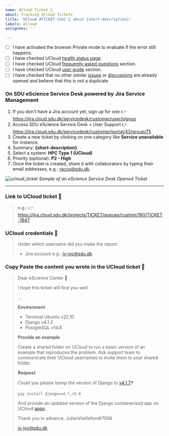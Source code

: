 ```yaml
---
name: UCloud Ticket 🎫
about: Tracking UCloud Tickets
title: 'UCloud #TICKET-{nb} 🎫 about {short-description}'
labels: UCloud
assignees: ''

---
```


<!--

  Hi there 👋 Thank you for tracking down tickets opened on UCloud jira.

  Before you submit this; let's make sure of a few things.
  Please make sure the following boxes are ticked if they are correct.
  If not, please try and fulfill these first.

-->

- [ ] I have activated the browser Private mode to evaluate if the error still happens.
- [ ] I have checked UCloud [health status page][ucloud.status].
- [ ] I have checked UCloud [frequently asked questions][ucloud.faq] section.
- [ ] I have checked UCloud [user guide][ucloud.user-guide] section.
- [ ] I have checked that no other similar [issues][issues] or [discussions][discussions] are already opened and believe that this is not a duplicate.

### On SDU eScience Service Desk powered by Jira Service Management

1. If you don't have a Jira account yet, sign up for one 👉 <https://jira.cloud.sdu.dk/servicedesk/customer/user/signup>
2. Access SDU eScience Service Desk > User Support 👉 <https://jira.cloud.sdu.dk/servicedesk/customer/portal/43/group/75>
3. Create a new ticket by clicking on one category like **Service unavailable** for instance.
4. Summary: **{short-description}**
5. Select a system: **HPC Type 1 (UCloud)**
6. Priority (optional): **P2 - High**
7. Once the ticket is created, share it with collaborators by typing their email addresses, e.g.: racos@sdu.dk.

![ucloud_ticket](https://user-images.githubusercontent.com/8126807/223265317-8a193e65-94e9-4b61-9be4-d588dd0880de.png)
*Sample of an eScience Service Desk Opened Ticket*

---

### Link to UCloud ticket 🎫

> e.g.: 👉 <https://jira.cloud.sdu.dk/projects/TICKET/queues/custom/160/TICKET-1847>

### UCloud credentials 👤

> Under which username did you make the report.
>
> - Jira account e.g.: jv-jvc@sdu.dk

### Copy Paste the content you wrote in the UCloud ticket 📝

> Dear eScience Center 👋
>
> I hope this ticket will find you well.
>
> ...
>
> **Environment**
>
> - Terminal Ubuntu v22.10
> - Django v4.1.2
> - PostgreSQL v14.6
>
> **Provide an example**
>
> Create a shared folder on UCloud to run a basic version of an example that reproduces the problem.
> Ask support team to communicate their UCloud usernames to invite them to your shared folder.
>
> **Request**
>
> Could you please bump the version of Django to [v4.1.7](https://docs.djangoproject.com/en/4.1/releases/4.1.7/)❓
>
> `pip install django==4.*,<5.0`
>
> And provide an updated version of the Django containerized app on UCloud [apps](https://cloud.sdu.dk/app/applications/overview/).
>
> Thank you in advance,
> JulienVieillefont#7058
>
> [jv-jvc@sdu.dk](mailto:jv-jvc@sdu.dk)

<!-- links -->

[issues]: https://github.com/JV-conseil/ucloud/issues?q=is%3Aissue+label%3AUCloud
[discussions]: https://github.com/JV-conseil/ucloud/discussions?discussions_q=label%3AUCloud
[jira.cloud.sdu.dk]: https://jira.cloud.sdu.dk/servicedesk/customer/portal/43/group/75
[ucloud.status]: https://status.cloud.sdu.dk/
[ucloud.faq]: https://docs.cloud.sdu.dk/help/faq.html
[ucloud.user-guide]: https://docs.cloud.sdu.dk/Apps/django.html
